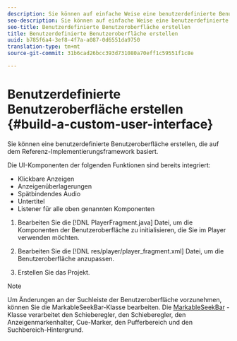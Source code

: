 ```yaml
---
description: Sie können auf einfache Weise eine benutzerdefinierte Benutzeroberfläche erstellen, die auf dem Referenz-Implementierungsframework basiert.
seo-description: Sie können auf einfache Weise eine benutzerdefinierte Benutzeroberfläche erstellen, die auf dem Referenz-Implementierungsframework basiert.
seo-title: Benutzerdefinierte Benutzeroberfläche erstellen
title: Benutzerdefinierte Benutzeroberfläche erstellen
uuid: b785f6a4-3ef8-4f7a-a087-0d6551da9750
translation-type: tm+mt
source-git-commit: 31b6cad26bcc393d731080a70eff1c59551f1c8e

---
```



# Benutzerdefinierte Benutzeroberfläche erstellen {#build-a-custom-user-interface}

Sie können eine benutzerdefinierte Benutzeroberfläche erstellen, die auf dem Referenz-Implementierungsframework basiert.

Die UI-Komponenten der folgenden Funktionen sind bereits integriert:

* Klickbare Anzeigen
* Anzeigenüberlagerungen
* Spätbindendes Audio
* Untertitel
* Listener für alle oben genannten Komponenten

1. Bearbeiten Sie die [!DNL PlayerFragment.java] Datei, um die Komponenten der Benutzeroberfläche zu initialisieren, die Sie im Player verwenden möchten.

1. Bearbeiten Sie die [!DNL res/player/player_fragment.xml] Datei, um die Benutzeroberfläche anzupassen.
1. Erstellen Sie das Projekt.

>[!NOTE]
>
>Um Änderungen an der Suchleiste der Benutzeroberfläche vorzunehmen, können Sie die MarkableSeekBar-Klasse bearbeiten. Die [MarkableSeekBar](https://help.adobe.com/en_US/primetime/api/reference_implementation/android/javadoc/com/adobe/primetime/reference/ui/player/MarkableSeekBar.html) -Klasse verarbeitet den Schieberegler, den Schieberegler, den Anzeigenmarkenhalter, Cue-Marker, den Pufferbereich und den Suchbereich-Hintergrund.